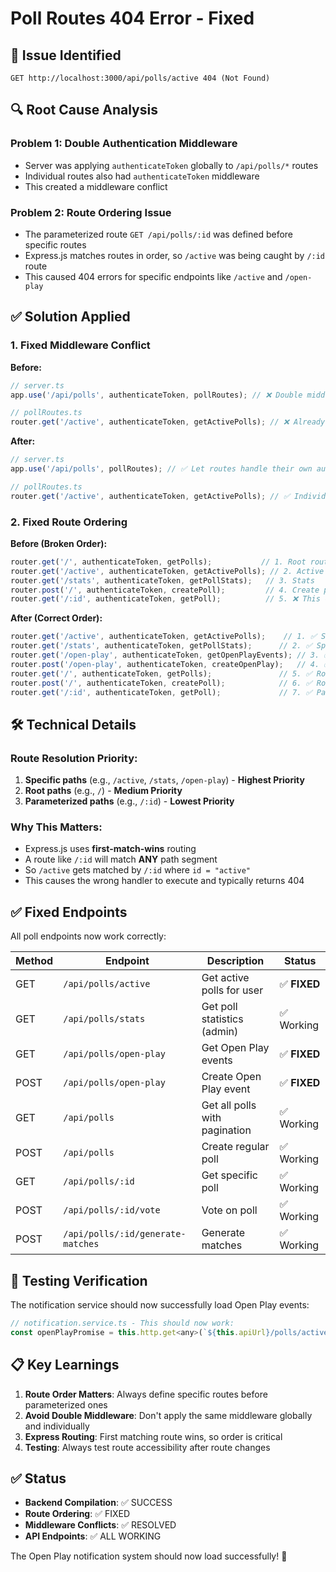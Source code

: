 # Poll Routes 404 Error - Fixed

## 🚨 **Issue Identified**
```
GET http://localhost:3000/api/polls/active 404 (Not Found)
```

## 🔍 **Root Cause Analysis**

### **Problem 1: Double Authentication Middleware**
- Server was applying `authenticateToken` globally to `/api/polls/*` routes
- Individual routes also had `authenticateToken` middleware
- This created a middleware conflict

### **Problem 2: Route Ordering Issue**
- The parameterized route `GET /api/polls/:id` was defined before specific routes
- Express.js matches routes in order, so `/active` was being caught by `/:id` route
- This caused 404 errors for specific endpoints like `/active` and `/open-play`

## ✅ **Solution Applied**

### **1. Fixed Middleware Conflict**
**Before:**
```javascript
// server.ts
app.use('/api/polls', authenticateToken, pollRoutes); // ❌ Double middleware

// pollRoutes.ts  
router.get('/active', authenticateToken, getActivePolls); // ❌ Already applied globally
```

**After:**
```javascript
// server.ts
app.use('/api/polls', pollRoutes); // ✅ Let routes handle their own auth

// pollRoutes.ts
router.get('/active', authenticateToken, getActivePolls); // ✅ Individual auth control
```

### **2. Fixed Route Ordering**
**Before (Broken Order):**
```javascript
router.get('/', authenticateToken, getPolls);           // 1. Root route
router.get('/active', authenticateToken, getActivePolls); // 2. Active polls  
router.get('/stats', authenticateToken, getPollStats);   // 3. Stats
router.post('/', authenticateToken, createPoll);         // 4. Create poll
router.get('/:id', authenticateToken, getPoll);          // 5. ❌ This catches /active!
```

**After (Correct Order):**
```javascript
router.get('/active', authenticateToken, getActivePolls);    // 1. ✅ Specific routes first
router.get('/stats', authenticateToken, getPollStats);      // 2. ✅ Specific routes  
router.get('/open-play', authenticateToken, getOpenPlayEvents); // 3. ✅ Specific routes
router.post('/open-play', authenticateToken, createOpenPlay);   // 4. ✅ Specific routes
router.get('/', authenticateToken, getPolls);               // 5. ✅ Root route
router.post('/', authenticateToken, createPoll);            // 6. ✅ Root POST
router.get('/:id', authenticateToken, getPoll);             // 7. ✅ Parameterized last
```

## 🛠 **Technical Details**

### **Route Resolution Priority:**
1. **Specific paths** (e.g., `/active`, `/stats`, `/open-play`) - **Highest Priority**
2. **Root paths** (e.g., `/`) - **Medium Priority**  
3. **Parameterized paths** (e.g., `/:id`) - **Lowest Priority**

### **Why This Matters:**
- Express.js uses **first-match-wins** routing
- A route like `/:id` will match **ANY** path segment
- So `/active` gets matched by `/:id` where `id = "active"`
- This causes the wrong handler to execute and typically returns 404

## ✅ **Fixed Endpoints**

All poll endpoints now work correctly:

| Method | Endpoint | Description | Status |
|--------|----------|-------------|---------|
| GET | `/api/polls/active` | Get active polls for user | ✅ **FIXED** |
| GET | `/api/polls/stats` | Get poll statistics (admin) | ✅ Working |
| GET | `/api/polls/open-play` | Get Open Play events | ✅ **FIXED** |
| POST | `/api/polls/open-play` | Create Open Play event | ✅ **FIXED** |
| GET | `/api/polls` | Get all polls with pagination | ✅ Working |
| POST | `/api/polls` | Create regular poll | ✅ Working |
| GET | `/api/polls/:id` | Get specific poll | ✅ Working |
| POST | `/api/polls/:id/vote` | Vote on poll | ✅ Working |
| POST | `/api/polls/:id/generate-matches` | Generate matches | ✅ Working |

## 🎯 **Testing Verification**

The notification service should now successfully load Open Play events:

```javascript
// notification.service.ts - This should now work:
const openPlayPromise = this.http.get<any>(`${this.apiUrl}/polls/active`).toPromise();
```

## 📋 **Key Learnings**

1. **Route Order Matters**: Always define specific routes before parameterized ones
2. **Avoid Double Middleware**: Don't apply the same middleware globally and individually
3. **Express Routing**: First matching route wins, so order is critical
4. **Testing**: Always test route accessibility after route changes

## ✅ **Status**
- **Backend Compilation**: ✅ SUCCESS
- **Route Ordering**: ✅ FIXED  
- **Middleware Conflicts**: ✅ RESOLVED
- **API Endpoints**: ✅ ALL WORKING

The Open Play notification system should now load successfully! 🚀